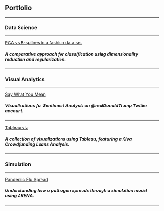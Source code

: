 ## Portfolio

---
### Data Science 
---

[PCA vs B-splines in a fashion data set](/project_pcabs)
<!--<img src="images/fashion.JPG?raw=true"/>-->
##### A comparative approach for classification using dimensionality reduction and regularization.
<!--
---
[Random Forest classification of Traffic Accidents](/project_randfo)
##### A co

---
[Denoising heatmaps through regularization algorithms](/project_heat)
##### A co
-->

---
### Visual Analytics
---

[Say What You Mean](/project_saywh.md)
##### Visualizations for Sentiment Analysis on @realDonaldTrump Twitter account.

---
[Tableau viz](http://public.tableau.com/profile/diana.lomelin)
##### A collection of visualizations using Tableau, featuring a Kiva Crowdfunding Loans Analysis.

---
### Simulation
---
[Pandemic Flu Spread](/project_simflu.md)
##### Understanding how a pathogen spreads through a simulation model using ARENA.
---



